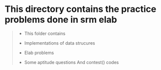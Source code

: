# This directory contains the practice problems done in srm elab

> * This folder contains
> 
> * Implementations of data strucures
>
> * Elab problems
>
> * Some aptitude questions And contest() codes